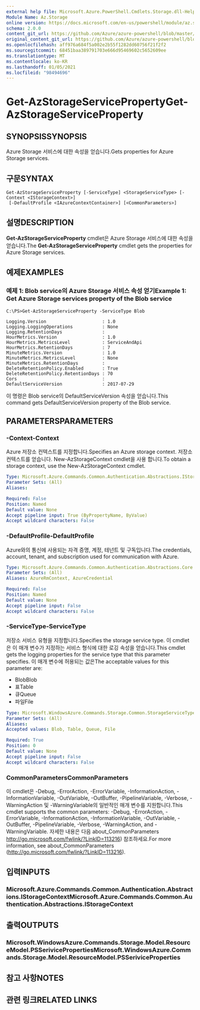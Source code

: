 ```yaml
---
external help file: Microsoft.Azure.PowerShell.Cmdlets.Storage.dll-Help.xml
Module Name: Az.Storage
online version: https://docs.microsoft.com/en-us/powershell/module/az.storage/get-azstorageserviceproperty
schema: 2.0.0
content_git_url: https://github.com/Azure/azure-powershell/blob/master/src/Storage/Storage.Management/help/Get-AzStorageServiceProperty.md
original_content_git_url: https://github.com/Azure/azure-powershell/blob/master/src/Storage/Storage.Management/help/Get-AzStorageServiceProperty.md
ms.openlocfilehash: aff976a684f5a002e2b55f1282dd60756f21f2f2
ms.sourcegitcommit: 68451baa389791703e666d95469602c5652609ee
ms.translationtype: MT
ms.contentlocale: ko-KR
ms.lasthandoff: 01/05/2021
ms.locfileid: "98494696"
---
```

# <span data-ttu-id="43ca4-101">Get-AzStorageServiceProperty</span><span class="sxs-lookup"><span data-stu-id="43ca4-101">Get-AzStorageServiceProperty</span></span>

## <span data-ttu-id="43ca4-102">SYNOPSIS</span><span class="sxs-lookup"><span data-stu-id="43ca4-102">SYNOPSIS</span></span>
<span data-ttu-id="43ca4-103">Azure Storage 서비스에 대한 속성을 얻습니다.</span><span class="sxs-lookup"><span data-stu-id="43ca4-103">Gets properties for Azure Storage services.</span></span>

## <span data-ttu-id="43ca4-104">구문</span><span class="sxs-lookup"><span data-stu-id="43ca4-104">SYNTAX</span></span>

```
Get-AzStorageServiceProperty [-ServiceType] <StorageServiceType> [-Context <IStorageContext>]
 [-DefaultProfile <IAzureContextContainer>] [<CommonParameters>]
```

## <span data-ttu-id="43ca4-105">설명</span><span class="sxs-lookup"><span data-stu-id="43ca4-105">DESCRIPTION</span></span>
<span data-ttu-id="43ca4-106">**Get-AzStorageServiceProperty** cmdlet은 Azure Storage 서비스에 대한 속성을 얻습니다.</span><span class="sxs-lookup"><span data-stu-id="43ca4-106">The **Get-AzStorageServiceProperty** cmdlet gets the properties for Azure Storage services.</span></span>

## <span data-ttu-id="43ca4-107">예제</span><span class="sxs-lookup"><span data-stu-id="43ca4-107">EXAMPLES</span></span>

### <span data-ttu-id="43ca4-108">예제 1: Blob service의 Azure Storage 서비스 속성 얻기</span><span class="sxs-lookup"><span data-stu-id="43ca4-108">Example 1: Get  Azure Storage services property of the Blob service</span></span>
```
C:\PS>Get-AzStorageServiceProperty -ServiceType Blob

Logging.Version                     : 1.0
Logging.LoggingOperations           : None
Logging.RetentionDays               : 
HourMetrics.Version                 : 1.0
HourMetrics.MetricsLevel            : ServiceAndApi
HourMetrics.RetentionDays           : 7
MinuteMetrics.Version               : 1.0
MinuteMetrics.MetricsLevel          : None
MinuteMetrics.RetentionDays         : 
DeleteRetentionPolicy.Enabled       : True
DeleteRetentionPolicy.RetentionDays : 70
Cors                                : 
DefaultServiceVersion               : 2017-07-29
```

<span data-ttu-id="43ca4-109">이 명령은 Blob service의 DefaultServiceVersion 속성을 얻습니다.</span><span class="sxs-lookup"><span data-stu-id="43ca4-109">This command gets DefaultServiceVersion property of the Blob service.</span></span>

## <span data-ttu-id="43ca4-110">PARAMETERS</span><span class="sxs-lookup"><span data-stu-id="43ca4-110">PARAMETERS</span></span>

### <span data-ttu-id="43ca4-111">-Context</span><span class="sxs-lookup"><span data-stu-id="43ca4-111">-Context</span></span>
<span data-ttu-id="43ca4-112">Azure 저장소 컨텍스트를 지정합니다.</span><span class="sxs-lookup"><span data-stu-id="43ca4-112">Specifies an Azure storage context.</span></span>
<span data-ttu-id="43ca4-113">저장소 컨텍스트를 얻습니다. New-AzStorageContext cmdlet을 사용 합니다.</span><span class="sxs-lookup"><span data-stu-id="43ca4-113">To obtain a storage context, use the New-AzStorageContext cmdlet.</span></span>

```yaml
Type: Microsoft.Azure.Commands.Common.Authentication.Abstractions.IStorageContext
Parameter Sets: (All)
Aliases:

Required: False
Position: Named
Default value: None
Accept pipeline input: True (ByPropertyName, ByValue)
Accept wildcard characters: False
```

### <span data-ttu-id="43ca4-114">-DefaultProfile</span><span class="sxs-lookup"><span data-stu-id="43ca4-114">-DefaultProfile</span></span>
<span data-ttu-id="43ca4-115">Azure와의 통신에 사용되는 자격 증명, 계정, 테넌트 및 구독입니다.</span><span class="sxs-lookup"><span data-stu-id="43ca4-115">The credentials, account, tenant, and subscription used for communication with Azure.</span></span>

```yaml
Type: Microsoft.Azure.Commands.Common.Authentication.Abstractions.Core.IAzureContextContainer
Parameter Sets: (All)
Aliases: AzureRmContext, AzureCredential

Required: False
Position: Named
Default value: None
Accept pipeline input: False
Accept wildcard characters: False
```

### <span data-ttu-id="43ca4-116">-ServiceType</span><span class="sxs-lookup"><span data-stu-id="43ca4-116">-ServiceType</span></span>
<span data-ttu-id="43ca4-117">저장소 서비스 유형을 지정합니다.</span><span class="sxs-lookup"><span data-stu-id="43ca4-117">Specifies the storage service type.</span></span>
<span data-ttu-id="43ca4-118">이 cmdlet은 이 매개 변수가 지정하는 서비스 형식에 대한 로깅 속성을 얻습니다.</span><span class="sxs-lookup"><span data-stu-id="43ca4-118">This cmdlet gets the logging properties for the service type that this parameter specifies.</span></span>
<span data-ttu-id="43ca4-119">이 매개 변수에 허용되는 값은</span><span class="sxs-lookup"><span data-stu-id="43ca4-119">The acceptable values for this parameter are:</span></span>
- <span data-ttu-id="43ca4-120">Blob</span><span class="sxs-lookup"><span data-stu-id="43ca4-120">Blob</span></span> 
- <span data-ttu-id="43ca4-121">표</span><span class="sxs-lookup"><span data-stu-id="43ca4-121">Table</span></span>
- <span data-ttu-id="43ca4-122">큐</span><span class="sxs-lookup"><span data-stu-id="43ca4-122">Queue</span></span>
- <span data-ttu-id="43ca4-123">파일</span><span class="sxs-lookup"><span data-stu-id="43ca4-123">File</span></span>

```yaml
Type: Microsoft.WindowsAzure.Commands.Storage.Common.StorageServiceType
Parameter Sets: (All)
Aliases:
Accepted values: Blob, Table, Queue, File

Required: True
Position: 0
Default value: None
Accept pipeline input: False
Accept wildcard characters: False
```

### <span data-ttu-id="43ca4-124">CommonParameters</span><span class="sxs-lookup"><span data-stu-id="43ca4-124">CommonParameters</span></span>
<span data-ttu-id="43ca4-125">이 cmdlet은 -Debug, -ErrorAction, -ErrorVariable, -InformationAction, -InformationVariable, -OutVariable, -OutBuffer, -PipelineVariable, -Verbose, -WarningAction 및 -WarningVariable의 일반적인 매개 변수를 지원합니다.</span><span class="sxs-lookup"><span data-stu-id="43ca4-125">This cmdlet supports the common parameters: -Debug, -ErrorAction, -ErrorVariable, -InformationAction, -InformationVariable, -OutVariable, -OutBuffer, -PipelineVariable, -Verbose, -WarningAction, and -WarningVariable.</span></span> <span data-ttu-id="43ca4-126">자세한 내용은 다음 about_CommonParameters http://go.microsoft.com/fwlink/?LinkID=113216) 참조하세요.</span><span class="sxs-lookup"><span data-stu-id="43ca4-126">For more information, see about_CommonParameters (http://go.microsoft.com/fwlink/?LinkID=113216).</span></span>

## <span data-ttu-id="43ca4-127">입력</span><span class="sxs-lookup"><span data-stu-id="43ca4-127">INPUTS</span></span>

### <span data-ttu-id="43ca4-128">Microsoft.Azure.Commands.Common.Authentication.Abstractions.IStorageContext</span><span class="sxs-lookup"><span data-stu-id="43ca4-128">Microsoft.Azure.Commands.Common.Authentication.Abstractions.IStorageContext</span></span>

## <span data-ttu-id="43ca4-129">출력</span><span class="sxs-lookup"><span data-stu-id="43ca4-129">OUTPUTS</span></span>

### <span data-ttu-id="43ca4-130">Microsoft.WindowsAzure.Commands.Storage.Model.ResourceModel.PSSeriviceProperties</span><span class="sxs-lookup"><span data-stu-id="43ca4-130">Microsoft.WindowsAzure.Commands.Storage.Model.ResourceModel.PSSeriviceProperties</span></span>

## <span data-ttu-id="43ca4-131">참고 사항</span><span class="sxs-lookup"><span data-stu-id="43ca4-131">NOTES</span></span>

## <span data-ttu-id="43ca4-132">관련 링크</span><span class="sxs-lookup"><span data-stu-id="43ca4-132">RELATED LINKS</span></span>
